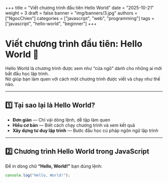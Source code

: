 +++
title = "Viết chương trình đầu tiên Hello World"
date = "2025-10-21"
weight = 3
draft = false
banner = "img/banners/3.jpg"
authors = ["NgocChien"]
categories = ["javascript", "web", "programming"]
tags = ["javascript", "hello-world", "beginner"]
+++

# Viết chương trình đầu tiên: Hello World 👋

Hello World là chương trình được xem như “cửa ngõ” dành cho những ai mới bắt đầu học lập trình.  
Nó giúp bạn làm quen với cách một chương trình được viết và chạy như thế nào.

---

## 1️⃣ Tại sao lại là Hello World?

- **Đơn giản** — Chỉ vài dòng lệnh, dễ tập làm quen
- **Hiểu cơ bản** — Biết cách chạy chương trình và xem kết quả
- **Xây dựng tư duy lập trình** — Bước đầu học cú pháp ngôn ngữ lập trình

---

## 2️⃣ Chương trình Hello World trong JavaScript

Để in dòng chữ **“Hello, World!”** bạn dùng lệnh:

```js
console.log("Hello, World!");
